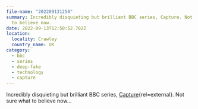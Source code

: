 ```yaml
---
file-name: "202209131250"
summary: Incredibly disquieting but brilliant BBC series, Capture. Not sure what
  to believe now.
date: 2022-09-13T12:50:52.702Z
location:
  locality: Crawley
  country_name: UK
category:
  - bbc
  - series
  - deep-fake
  - technology
  - capture
---
```

Incredibly disquieting but brilliant BBC series, [Capture](https://www.bbc.co.uk/programmes/m00085sx){rel=external}. Not sure what to believe now&hellip;
